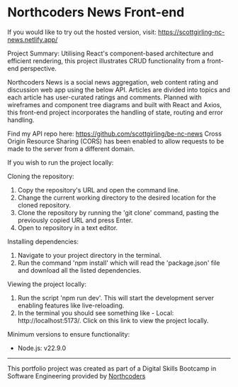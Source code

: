 # Northcoders News Front-end

If you would like to try out the hosted version, visit: https://scottgirling-nc-news.netlify.app/

Project Summary: Utilising React's component-based architecture and efficient rendering, this project illustrates CRUD functionality from a front-end perspective.

Northcoders News is a social news aggregation, web content rating and discussion web app using the below API. Articles are divided into topics and each article has user-curated ratings and comments. Planned with wireframes and component tree diagrams and built with React and Axios, this front-end project incorporates the handling of state, routing and error handling.

Find my API repo here: https://github.com/scottgirling/be-nc-news
Cross Origin Resource Sharing (CORS) has been enabled to allow requests to be made to the server from a different domain.

If you wish to run the project locally:

Cloning the repository:

1) Copy the repository's URL and open the command line.
2) Change the current working directory to the desired location for the cloned repository.
3) Clone the repository by running the 'git clone' command, pasting the previously copied URL and press Enter.
4) Open to repository in a text editor.

Installing dependencies:

1) Navigate to your project directory in the terminal.
2) Run the command 'npm install' which will read the 'package.json' file and download all the listed dependencies.

Viewing the project locally:

1) Run the script 'npm run dev'. This will start the development server enabling features like live-reloading.
2) In the terminal you should see something like - Local: http://localhost:5173/. Click on this link to view the project locally.

Minimum versions to ensure functionality:

- Node.js: v22.9.0

--- 

This portfolio project was created as part of a Digital Skills Bootcamp in Software Engineering provided by [Northcoders](https://northcoders.com/)